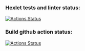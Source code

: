 ### Hexlet tests and linter status:
[![Actions Status](https://github.com/maximus335/devops-for-programmers-project-74/actions/workflows/hexlet-check.yml/badge.svg)](https://github.com/maximus335/devops-for-programmers-project-74/actions)

### Build github action status:
[![Actions Status](https://github.com/maximus335/devops-for-programmers-project-74/actions/workflows/push.yml/badge.svg)](https://github.com/maximus335/devops-for-programmers-project-74/actions)
